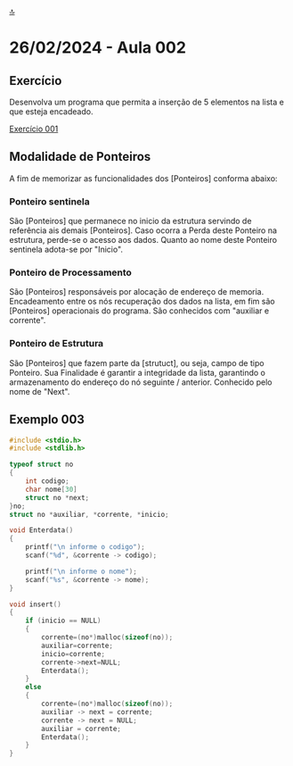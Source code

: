 [🔝](../README.md)

# 26/02/2024 - Aula 002

## Exercício

Desenvolva um programa que permita a inserção de 5 elementos na lista e que esteja encadeado.

[Exercício 001](ex001/main.c)

## Modalidade de Ponteiros

A fim de memorizar as funcionalidades dos [Ponteiros] conforma abaixo:

### Ponteiro sentinela

São [Ponteiros] que permanece no inicio da estrutura servindo de referência ais demais [Ponteiros].
Caso ocorra a Perda deste Ponteiro na estrutura, perde-se o acesso aos dados.
Quanto ao nome deste Ponteiro sentinela adota-se por "Inicio".

### Ponteiro de Processamento

São [Ponteiros] responsáveis por alocação de endereço de memoria. Encadeamento entre os nós recuperação dos dados na lista, em fim são [Ponteiros] operacionais do programa. São conhecidos com "auxiliar e corrente".

### Ponteiro de Estrutura

São [Ponteiros] que fazem parte da [strutuct], ou seja, campo de tipo Ponteiro. Sua Finalidade é garantir a integridade da lista, garantindo o armazenamento do endereço do nó seguinte / anterior.
Conhecido pelo nome de "Next".

## Exemplo 003

```c copy
#include <stdio.h>
#include <stdlib.h>

typeof struct no
{
    int codigo;
    char nome[30]
    struct no *next;
}no;
struct no *auxiliar, *corrente, *inicio;

void Enterdata()
{
    printf("\n informe o codigo");
    scanf("%d", &corrente -> codigo);

    printf("\n informe o nome");
    scanf("%s", &corrente -> nome);
}

void insert()
{
    if (inicio == NULL)
    {
        corrente=(no*)malloc(sizeof(no));
        auxiliar=corrente;
        inicio=corrente;
        corrente->next=NULL;
        Enterdata();
    }
    else
    {
        corrente=(no*)malloc(sizeof(no));
        auxiliar -> next = corrente;
        corrente -> next = NULL;
        auxiliar = corrente;
        Enterdata();
    }
}
```
